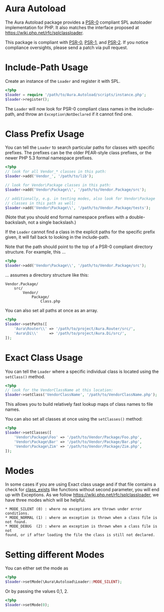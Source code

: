 Aura Autoload
=============

The Aura Autoload package provides a
[PSR-0](https://github.com/php-fig/fig-standards/blob/master/accepted/PSR-0.md)
compliant SPL autoloader implementation for PHP. It also matches the interface
proposed at <https://wiki.php.net/rfc/splclassloader>.

This package is compliant with [PSR-0][], [PSR-1][], and [PSR-2][]. If you
notice compliance oversights, please send a patch via pull request.

[PSR-0]: https://github.com/php-fig/fig-standards/blob/master/accepted/PSR-0.md
[PSR-1]: https://github.com/php-fig/fig-standards/blob/master/accepted/PSR-1-basic-coding-standard.md
[PSR-2]: https://github.com/php-fig/fig-standards/blob/master/accepted/PSR-2-coding-style-guide.md


Include-Path Usage
==================

Create an instance of the `Loader` and register it with SPL.

```php
<?php
$loader = require '/path/to/Aura.Autoload/scripts/instance.php';
$loader->register();
```

The `Loader` will now look for PSR-0 compliant class names in the
include-path, and throw an `Exception\NotDeclared` if it cannot find one.


Class Prefix Usage
==================

You can tell the `Loader` to search particular paths for classes with specific
prefixes. The prefixes can be the older PEAR-style class prefixes, or the
newer PHP 5.3 formal namespace prefixes.
    
```php
<?php
// look for all Vendor_* classes in this path:
$loader->add('Vendor_', '/path/to/lib');

// look for Vendor\Package classes in this path:
$loader->add('Vendor\Package\\', '/path/to/Vendor.Package/src');

// additionally, e.g. in testing modes, also look for Vendor\Package
// classes in this path as well:
$loader->add('Vendor\Package\\', '/path/to/Vendor.Package/tests');
```

(Note that you should end formal namespace prefixes with a double-backslash,
not a single backslash.)

If the `Loader` cannot find a class in the explicit paths for the specific
prefix given, it will fall back to looking in the include-path.

Note that the path should point to the top of a PSR-0 compliant directory
structure. For example, this ...

```php
<?php
$loader->add('Vendor\Package\\', '/path/to/Vendor.Package/src');
```
... assumes a directory structure like this:

    Vendor.Package/
        src/
            Vendor/
                Package/
                    Class.php

You can also set all paths at once as an array.

```php
<?php
$loader->setPaths([
    'Aura\Router\\' => '/path/to/project/Aura.Router/src/',
    'Aura\Di\\'     => '/path/to/project/Aura.Di/src/',
]);
```

Exact Class Usage
=================

You can tell the `Loader` where a specific individual class is located using
the `setClass()` method.

```php
<?php
// look for the VendorClassName at this location:
$loader->setClass('VendorClassName', '/path/to/VendorClassName.php');
```

This allows you to build relatively fast lookup maps of class names to file
names.

You can also set all classes at once using the `setClasses()` method:

```php
<?php
$loader->setClasses([
    'Vendor\Package\Foo' => '/path/to/Vendor/Package/Foo.php',
    'Vendor\Package\Bar' => '/path/to/Vendor/Package/Bar.php',
    'Vendor\Package\Zim' => '/path/to/Vendor/Package/Zim.php',
]);
```

Modes
=====

In some cases if you are using Exact class usage and if that file contains
a check for [class_exists](http://php.net/manual/en/function.class-exists.php)
like functions without second parameter, you will end up with Exceptions. 
As we follow <https://wiki.php.net/rfc/splclassloader>, we have three modes 
which will be helpful.

    * MODE_SILENT (0) : where no exceptions are thrown under error conditions.
    * MODE_NORMAL (1) : where an exception is thrown when a class file is not found.
    * MODE_DEBUG  (2) : where an exception is thrown when a class file is not 
    found, or if after loading the file the class is still not declared.
     
Setting different Modes
=======================

You can either set the mode as 

```php
<?php
$loader->setMode(\Aura\Autoload\Loader::MODE_SILENT);
```

Or by passing the values 0,1, 2.

```php
<?php
$loader->setMode(0);
```

